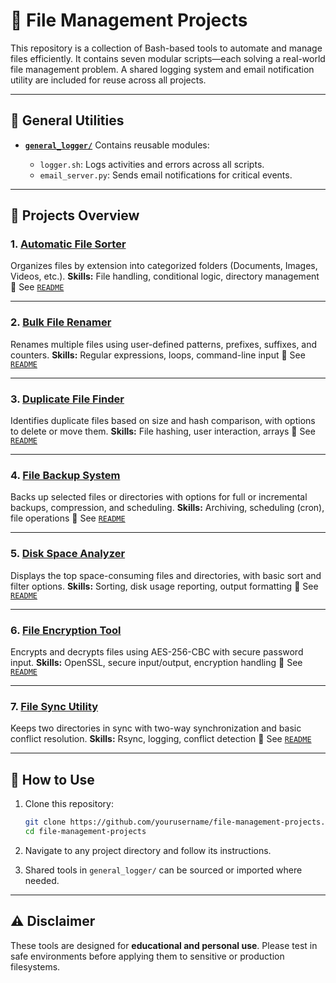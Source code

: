 
# 📁 File Management Projects

This repository is a collection of Bash-based tools to automate and manage files efficiently. It contains seven modular scripts—each solving a real-world file management problem. A shared logging system and email notification utility are included for reuse across all projects.

---

## 🔧 General Utilities

* **[`general_logger/`](./general_logger)**
  Contains reusable modules:

  * `logger.sh`: Logs activities and errors across all scripts.
  * `email_server.py`: Sends email notifications for critical events.

---

## 📂 Projects Overview

### 1. [Automatic File Sorter](./sorter)

Organizes files by extension into categorized folders (Documents, Images, Videos, etc.).
**Skills:** File handling, conditional logic, directory management
📖 See [`README`](./sorter/Readme.md)

---

### 2. [Bulk File Renamer](./bulk_renamer)

Renames multiple files using user-defined patterns, prefixes, suffixes, and counters.
**Skills:** Regular expressions, loops, command-line input
📖 See [`README`](./bulk_renamer/README.md)

---

### 3. [Duplicate File Finder](./duplicate_finder)

Identifies duplicate files based on size and hash comparison, with options to delete or move them.
**Skills:** File hashing, user interaction, arrays
📖 See [`README`](./duplicate_finder/README.md)

---

### 4. [File Backup System](./backup)

Backs up selected files or directories with options for full or incremental backups, compression, and scheduling.
**Skills:** Archiving, scheduling (cron), file operations
📖 See [`README`](./backup/README.md)

---

### 5. [Disk Space Analyzer](./disk_space_check)

Displays the top space-consuming files and directories, with basic sort and filter options.
**Skills:** Sorting, disk usage reporting, output formatting
📖 See [`README`](./disk_space_check/README.md)

---

### 6. [File Encryption Tool](./file_encryption)

Encrypts and decrypts files using AES-256-CBC with secure password input.
**Skills:** OpenSSL, secure input/output, encryption handling
📖 See [`README`](./file_encryption/README.md)

---

### 7. [File Sync Utility](./file_sync)

Keeps two directories in sync with two-way synchronization and basic conflict resolution.
**Skills:** Rsync, logging, conflict detection
📖 See [`README`](./file_sync/README.md)

---

## 🧩 How to Use

1. Clone this repository:

   ```bash
   git clone https://github.com/yourusername/file-management-projects.git
   cd file-management-projects
   ```

2. Navigate to any project directory and follow its instructions.

3. Shared tools in `general_logger/` can be sourced or imported where needed.

---

## ⚠️ Disclaimer

These tools are designed for **educational and personal use**. Please test in safe environments before applying them to sensitive or production filesystems.

